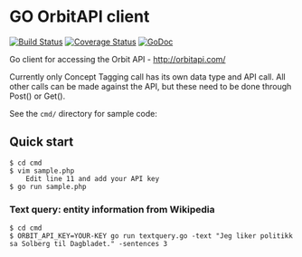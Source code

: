 GO OrbitAPI client
==================

[![Build Status](https://travis-ci.org/dbmedialab/goorbitapi.svg)](https://travis-ci.org/dbmedialab/goorbitapi) [![Coverage Status](https://coveralls.io/repos/dbmedialab/goorbitapi/badge.png)](https://coveralls.io/r/dbmedialab/goorbitapi) [![GoDoc](https://godoc.org/github.com/dbmedialab/goorbitapi?status.png)](https://godoc.org/github.com/dbmedialab/goorbitapi)

Go client for accessing the Orbit API - http://orbitapi.com/

Currently only Concept Tagging call has its own data type and API call.  All other calls can be made against the API, but these need to be done through Post() or Get().

See the `cmd/` directory for sample code:

## Quick start

```
$ cd cmd
$ vim sample.php
	Edit line 11 and add your API key
$ go run sample.php
```

### Text query: entity information from Wikipedia

```
$ cd cmd
$ ORBIT_API_KEY=YOUR-KEY go run textquery.go -text "Jeg liker politikk sa Solberg til Dagbladet." -sentences 3
```